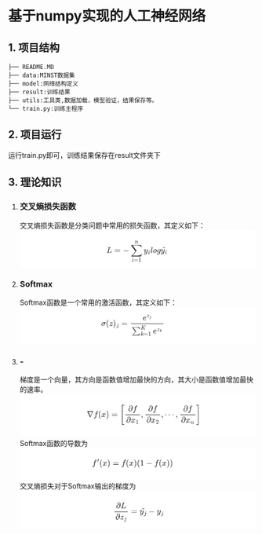 <h1>基于numpy实现的人工神经网络</h1>

## 1. 项目结构
    ├── README.MD
    ├── data:MINST数据集
    ├── model:网络结构定义
    ├── result:训练结果
    ├── utils:工具类,数据加载，模型验证，结果保存等。
    └── train.py:训练主程序

## 2. 项目运行

运行train.py即可，训练结果保存在result文件夹下

## 3. 理论知识

1. ### 交叉熵损失函数

   交叉熵损失函数是分类问题中常用的损失函数，其定义如下：
   <img src="images/CrossEntropyLoss.png">

2. ### Softmax

   Softmax函数是一个常用的激活函数，其定义如下：
   <img src="images/Softmax.png">
3. ### -

   梯度是一个向量，其方向是函数值增加最快的方向，其大小是函数值增加最快的速率。
   <img src="images/gradient.png">
   Softmax函数的导数为
   <img src="images/grad_softmax.png">
   交叉熵损失对于Softmax输出的梯度为
   <img src="images/grad_loss.png">

  